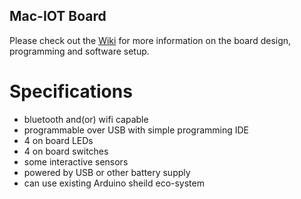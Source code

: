 ## Mac-IOT Board

Please check out the [Wiki](https://github.com/Mango-kid/maciot/wiki) for more information on the board design, programming and software setup.  

# Specifications
* bluetooth and(or) wifi capable
* programmable over USB with simple programming IDE
* 4 on board LEDs
* 4 on board switches
* some interactive sensors
* powered by USB or other battery supply
* can use existing Arduino sheild eco-system
